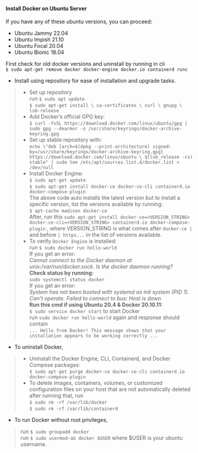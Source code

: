 #### Install Docker on Ubuntu Server

If you have any of these ubuntu versions, you can proceed:
* Ubuntu Jammy 22.04
* Ubuntu Impish 21.10
* Ubuntu Focal 20.04
* Ubuntu Bionic 18.04

First check for old docker versions and uninstall by running in cli
<br> `$ sudo apt-get remove docker docker-engine docker.io containerd runc`

* Install using repository for ease of installation and upgrade tasks.
> * Set up repository <br> run `$ sudo apt update` <br> `$ sudo apt-get install \ ca-certificates \ curl \ gnupg \ lsb-release`
> * Add Docker’s official GPG key: <br> `$ curl -fsSL https://download.docker.com/linux/ubuntu/gpg | sudo gpg --dearmor -o /usr/share/keyrings/docker-archive-keyring.gpg`
> * Set up stable repository with: <br> `echo \"deb [arch=$(dpkg --print-architecture) signed-by=/usr/share/keyrings/docker-archive-keyring.gpg] https://download.docker.com/linux/ubuntu \ $(lsb_release -cs) stable" | sudo tee /etc/apt/sources.list.d/docker.list > /dev/null`
> * Install Docker Engine: <br> `$ sudo apt-get update` <br> `$ sudo apt-get install docker-ce docker-ce-cli containerd.io docker-compose-plugin`
> <br> The above code auto installs the latest version but to install a specific version, list the versions available by running:<br> `$ apt-cache madison docker-ce` <br> After, run this `sudo apt-get install docker-ce=<VERSION_STRING> docker-ce-cli=<VERSION_STRING> containerd.io docker-compose-plugin` , where VERSION_STRING is what comes after `docker-ce |` and before `| https...` in the list of versions available.
> * To verify `Docker Engine` is installed: <br> run `$ sudo docker run hello-world`
> <br> If you get an error: <br> _Cannot connect to the Docker daemon at unix:/var/run/docker.sock. Is the docker daemon running?_
> <br> __Check status by running:__ <br> `sudo systemctl status docker`
> <br> If you get an error: <br> _System has not been booted with systemd as init system (PID 1). Can't operate.
>Failed to connect to bus: Host is down_
> <br> __Run this cmd if using Ubuntu 20.4 & Docker 20.10.11:__ <br> `$ sudo service docker start` to start Docker <br> run `sudo docker run hello-world` again and response should contain <br> `... Hello from Docker! This message shows that your installation appears to be working correctly ...`

* To uninstall Docker,
> * Uninstall the Docker Engine, CLI, Containerd, and Docker Compose packages:
><br> `$ sudo apt-get purge docker-ce docker-ce-cli containerd.io docker-compose-plugin`
> * To delete images, containers, volumes, or customized configuration files on your host that are not automatically deleted after running that, run <br>
> `$ sudo rm -rf /var/lib/docker`
> <br> `$ sudo rm -rf /var/lib/containerd`

* To run Docker without root privileges,
> run `$ sudo groupadd docker`
> <br> run `$ sudo usermod-aG docker $USER` where $USER is your ubuntu username.
